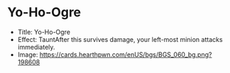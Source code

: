 # Yo-Ho-Ogre
- Title:  Yo-Ho-Ogre
- Effect:  TauntAfter this survives damage, your left-most minion attacks immediately.
- Image:  https://cards.hearthpwn.com/enUS/bgs/BGS_060_bg.png?198608
